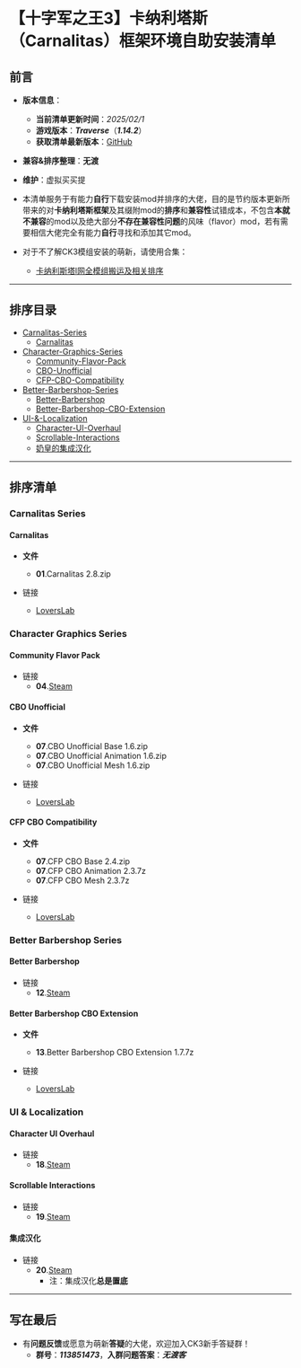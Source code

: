 # 【十字军之王3】卡纳利塔斯（Carnalitas）框架环境自助安装清单

## 前言

- **版本信息**：
    - **当前清单更新时间**：*2025/02/1*
    - **游戏版本**：***Traverse***（***1.14.2***）
    - **获取清单最新版本**：[GitHub](https://github.com/csodaszarvas343/CK3_CSMCaLOG)

- **兼容&排序整理**：**无渡**

- **维护**：虚拟买买提

- 本清单服务于有能力**自行**下载安装mod并排序的大佬，目的是节约版本更新所带来的对**卡纳利塔斯框架**及其缀附mod的**排序**和**兼容性**试错成本，不包含**本就不兼容**的mod以及绝大部分**不存在兼容性问题**的风味（flavor）mod，若有需要相信大佬完全有能力**自行**寻找和添加其它mod。

- 对于不了解CK3模组安装的萌新，请使用合集：
    - [卡纳利斯塔l网全模组搬运及相关排序](https://bbs.3dmgame.com/thread-6454709-1-1.html)

---

## 排序目录
- [Carnalitas-Series](#Carnalitas-Series)
    - [Carnalitas](#Carnalitas)
- [Character-Graphics-Series](#Character-Graphics-Series)
    - [Community-Flavor-Pack](#Community-Flavor-Pack)
    - [CBO-Unofficial](#CBO-Unofficial)
    - [CFP-CBO-Compatibility](#CFP-CBO-Compatibility)
- [Better-Barbershop-Series](#Better-Barbershop-Series)
    - [Better-Barbershop](#Better-Barbershop)
    - [Better-Barbershop-CBO-Extension](#Better-Barbershop-CBO-Extension)
- [UI-&-Localization](#UI--Localization)
    - [Character-UI-Overhaul](#Character-UI-Overhaul)
    - [Scrollable-Interactions](#Scrollable-Interactions)
    - [奶皇的集成汉化](#奶皇的集成汉化)

---

## 排序清单

### Carnalitas Series

#### Carnalitas
- **文件**
    - **01**.Carnalitas 2.8.zip

- 链接
    - [LoversLab](https://www.loverslab.com/files/file/14207-carnalitas-unified-sex-mod-framework-for-ck3/)

### Character Graphics Series

#### Community Flavor Pack
- 链接
    - **04**.[Steam](https://steamcommunity.com/sharedfiles/filedetails/?id=2220098919)

#### CBO Unofficial
- **文件**
    - **07**.CBO Unofficial Base 1.6.zip
    - **07**.CBO Unofficial Animation 1.6.zip
    - **07**.CBO Unofficial Mesh 1.6.zip

- 链接
    - [LoversLab](https://www.loverslab.com/files/file/33324-cbo-unofficial/)

#### CFP CBO Compatibility
- **文件**
    - **07**.CFP CBO Base 2.4.zip
    - **07**.CFP CBO Animation 2.3.7z
    - **07**.CFP CBO Mesh 2.3.7z

- 链接
    - [LoversLab](https://www.loverslab.com/files/file/32269-cfp-cbo-patch/)

### Better Barbershop Series

#### Better Barbershop
- 链接
    - **12**.[Steam](https://steamcommunity.com/sharedfiles/filedetails/?id=2220326926)

#### Better Barbershop CBO Extension
- **文件**
    - **13**.Better Barbershop CBO Extension 1.7.7z

- 链接
    - [LoversLab](https://www.loverslab.com/files/file/32401-better-barbershop-cbo-extension/)

### UI & Localization

#### Character UI Overhaul
- 链接
    - **18**.[Steam](https://steamcommunity.com/sharedfiles/filedetails/?id=2519175282)

#### Scrollable Interactions
- 链接
    - **19**.[Steam](https://steamcommunity.com/sharedfiles/filedetails/?id=2517153104)

#### 集成汉化
- 链接
    - **20**.[Steam](https://steamcommunity.com/sharedfiles/filedetails/?id=2903983628)
        - 注：集成汉化**总是置底**

---

## 写在最后
- 有**问题反馈**或愿意为萌新**答疑**的大佬，欢迎加入CK3新手答疑群！
    - **群号**：***113851473***，**入群问题答案**：***无渡客***

